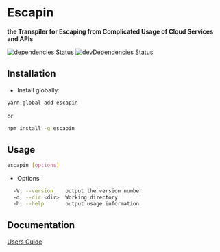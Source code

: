 # Escapin

**the Transpiler for Escaping from Complicated Usage of Cloud Services and APIs**

[![dependencies Status](https://david-dm.org/FujitsuLaboratories/escapin/status.svg)](https://david-dm.org/FujitsuLaboratories/escapin)
[![devDependencies Status](https://david-dm.org/FujitsuLaboratories/escapin/dev-status.svg)](https://david-dm.org/FujitsuLaboratories/escapin?type=dev)

## Installation

- Install globally:

```sh
yarn global add escapin
```

or

```sh
npm install -g escapin
```

## Usage

```sh
escapin [options]
```

- Options

```sh
  -V, --version    output the version number
  -d, --dir <dir>  Working directory
  -h, --help       output usage information
```

## Documentation

[Users Guide](docs/users_guide.md)